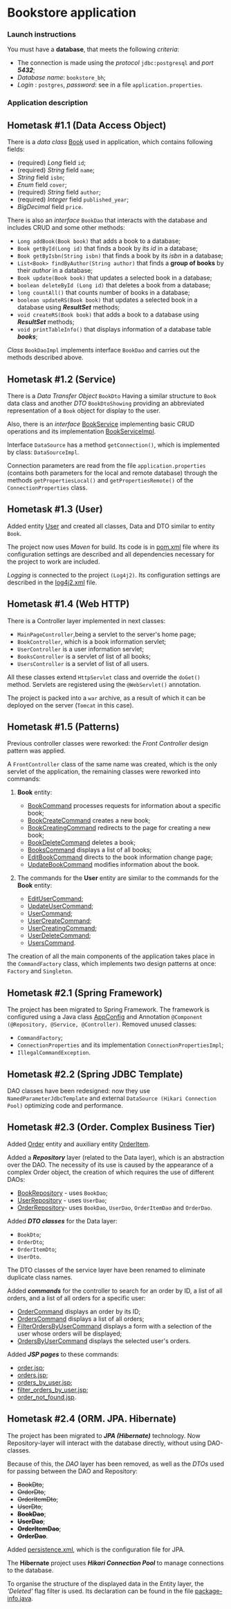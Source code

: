 # Bookstore application

### Launch instructions

You must have a **database**, that meets  the following *criteria*:

- The connection is made using the *protocol* `jdbc:postgresql` and *port* ***5432***;
- *Database name*: `bookstore_bh`;
- *Login* : `postgres`, *password*: see in a file `application.properties`.


### Application description

## Hometask #1.1 (Data Access Object)

There is a *data class* [Book](src/main/java/com/kozel/bookstore/data/entity/Book.java) used in application, which contains following fields:

- (required) *Long* field `id`;
- (required) *String* field `name`;
- *String* field `isbn`;
- *Enum* field `cover`;
- (required) *String* field `author`;
- (required) *Integer* field `published_year`;
- *BigDecimal* field `price`.

There is also an *interface* `BookDao` that interacts with the database and includes CRUD and some other methods:

- `Long addBook(Book book)` that adds a book to a database;
- `Book getById(Long id)` that finds a book by its *id* in a database;
- `Book getByIsbn(String isbn)` that finds a book by its *isbn* in a database;
- `List<Book> findByAuthor(String author)` that finds a **group of books** by their *author* in a database;
- `Book update(Book book)` that updates a selected book in a database;
- `boolean deleteById (Long id)` that deletes a book from a database;
- `long countAll()` that counts number of books in a database;
- `boolean updateRS(Book book)` that updates a selected book in a database using ***ResultSet*** methods;
- `void createRS(Book book)` that adds a book to a database using ***ResultSet*** methods;
- `void printTableInfo()` that displays information of a database table ***books***;

*Class* `BookDaoImpl` implements interface `BookDao` and carries out the methods described above.


## Hometask #1.2 (Service)

There is a *Data Transfer Object* `BookDto` Having a similar structure to `Book` data class and another *DTO* `BookDtoShowing` providing an abbreviated representation of a `Book` object for display to the user.

Also, there is an *interface* [BookService](src/main/java/com/kozel/bookstore/service/BookService.java) implementing basic CRUD operations and its implementation [BookServiceImpl](src/main/java/com/kozel/bookstore/service/impl/BookServiceImpl.java).

Interface `DataSource` has a method `getConnection()`, which is implemented by class: `DataSourceImpl`.

Connection parameters are read from the file `application.properties` (contains both parameters for the local and remote database) through the methods `getPropertiesLocal()` and `getPropertiesRemote()` of the `ConnectionProperties` class.

## Hometask #1.3 (User)

Added entity [User](src/main/java/com/kozel/bookstore/data/entity/User.java) and created all classes, Data and DTO similar to entity `Book`.

The project now uses *Maven* for build. Its code is in [pom.xml](pom.xml) file where its configuration settings are described and all dependencies necessary for the project to work are included.

*Logging* is connected to the project `(Log4j2)`. Its configuration settings are described in the [log4j2.xml](src/main/resources/log4j2.xml) file.

## Hometask #1.4 (Web HTTP)

There is a Controller layer implemented in next classes:
- `MainPageController`,being a servlet to the server's home page;
- `BookController`, which is a book information servlet;
- `UserController` is a user information servlet;
- `BooksController` is a servlet of list of all books;
- `UsersController` is a servlet of list of all users.

All these classes extend `HttpServlet` class and override the `doGet()` method. Servlets are registered using the `@WebServlet()` annotation.

The project is packed into a `war` archive, as a result of which it can be deployed on the server (`Tomcat` in this case).

## Hometask #1.5 (Patterns)

Previous controller classes were reworked: the *Front Controller* design pattern was applied.

A `FrontController` class of the same name was created, which is the only servlet of the application, the remaining classes were reworked into commands:

1. **Book** entity:
   - [BookCommand](src/main/java/com/kozel/bookstore/controller/impl/book/BookCommand.java) processes requests for information about a specific book;
   - [BookCreateCommand](src/main/java/com/kozel/bookstore/controller/impl/book/BookCreateCommand.java) creates a new book;
   - [BookCreatingCommand](src/main/java/com/kozel/bookstore/controller/impl/book/BookCreatingCommand.java) redirects to the page for creating a new book;
   - [BookDeleteCommand](src/main/java/com/kozel/bookstore/controller/impl/book/BookDeleteCommand.java) deletes a book;
   - [BooksCommand](src/main/java/com/kozel/bookstore/controller/impl/book/BooksCommand.java) displays a list of all books;
   - [EditBookCommand](src/main/java/com/kozel/bookstore/controller/impl/book/EditBookCommand.java) directs to the book information change page;
   - [UpdateBookCommand](src/main/java/com/kozel/bookstore/controller/impl/book/UpdateBookCommand.java) modifies information about the book.


2. The commands for the **User** entity are similar to the commands for the **Book** entity:

   - [EditUserCommand](src/main/java/com/kozel/bookstore/controller/impl/user/EditUserCommand.java);
   - [UpdateUserCommand](src/main/java/com/kozel/bookstore/controller/impl/user/UpdateUserCommand.java);
   - [UserCommand](src/main/java/com/kozel/bookstore/controller/impl/user/UserCommand.java);
   - [UserCreateCommand](src/main/java/com/kozel/bookstore/controller/impl/user/UserCreateCommand.java);
   - [UserCreatingCommand](src/main/java/com/kozel/bookstore/controller/impl/user/UserCreatingCommand.java);
   - [UserDeleteCommand](src/main/java/com/kozel/bookstore/controller/impl/user/UserDeleteCommand.java);
   - [UsersCommand](src/main/java/com/kozel/bookstore/controller/impl/user/UsersCommand.java).

The creation of all the main components of the application takes place in the `CommandFactory` class, which implements two design patterns at once: `Factory` and `Singleton`.

## Hometask #2.1 (Spring Framework)

The project has been migrated to Spring Framework. The framework is configured using a Java class [AppConfig](src/main/java/com/kozel/bookstore/AppConfig.java) and Annotation `@Component (@Repository, @Service, @Controller)`.
Removed unused classes:
- `CommandFactory`;
- `ConnectionProperties` and its implementation `ConnectionPropertiesImpl`;
- `IllegalCommandException`.

## Hometask #2.2 (Spring JDBC Template)

DAO classes have been redesigned: now they use `NamedParameterJdbcTemplate` and external `DataSource (Hikari Connection Pool)` optimizing code and performance.

## Hometask #2.3 (Order. Complex Business Tier)

Added [Order](src/main/java/com/kozel/bookstore/data/entity/Order.java) entity and auxiliary entity [OrderItem](src/main/java/com/kozel/bookstore/data/entity/OrderItem.java).

Added a _**Repository**_ layer (related to the Data layer), which is an abstraction over the DAO. The necessity of its use is caused by the appearance of a complex Order object, the creation of which requires the use of different DAOs:

- [BookRepository](src/main/java/com/kozel/bookstore/data/repository/BookRepository.java) - uses `BookDao`;
- [UserRepository](src/main/java/com/kozel/bookstore/data/repository/UserRepository.java) - uses `UserDao`;
- [OrderRepository](src/main/java/com/kozel/bookstore/data/repository/OrderRepository.java)- uses `BookDao`, `UserDao`, `OrderItemDao` and `OrderDao`.

Added **_DTO classes_** for the Data layer:

- `BookDto`;
- `OrderDto`;
- `OrderItemDto`;
- `UserDto`.

The DTO classes of the service layer have been renamed to eliminate duplicate class names.

Added **_commands_** for the controller to search for an order by ID, a list of all orders, and a list of all orders for a specific user:

- [OrderCommand](src/main/java/com/kozel/bookstore/controller/impl/order/OrderCommand.java) displays an order by its ID;
- [OrdersCommand](src/main/java/com/kozel/bookstore/controller/impl/order/OrdersCommand.java) displays a list of all orders;
- [FilterOrdersByUserCommand](src/main/java/com/kozel/bookstore/controller/impl/order/FilterOrdersByUserCommand.java) displays a form with a selection of the user whose orders will be displayed;
- [OrdersByUserCommand](src/main/java/com/kozel/bookstore/controller/impl/order/OrdersByUserCommand.java) displays the selected user's orders.

Added **_JSP pages_** to these commands:

- [order.jsp](src/main/webapp/jsp/order/order.jsp);
- [orders.jsp](src/main/webapp/jsp/order/orders.jsp);
- [orders_by_user.jsp](src/main/webapp/jsp/order/orders_by_user.jsp);
- [filter_orders_by_user.jsp](src/main/webapp/jsp/order/filter_orders_by_user.jsp);
- [order_not_found.jsp](src/main/webapp/jsp/error/404/order_not_found.jsp).

## Hometask #2.4 (ORM. JPA. Hibernate)

The project has been migrated to **_JPA (Hibernate)_** technology. Now Repository-layer will interact with the database directly, without using DAO-classes. 

Because of this, the _DAO_ layer has been removed, as well as the _DTOs_ used for passing between the DAO and Repository:

- ~~BookDto~~;
- ~~OrderDto~~;
- ~~OrderItemDto~~;
- ~~UserDto~~;
- **~~BookDao~~**;
- **~~UserDao~~**;
- **~~OrderItemDao~~**;
- **~~OrderDao~~**.

Added [persistence.xml](src/main/resources/META-INF/persistence.xml), which is the configuration file for JPA.

The **Hibernate** project uses **_Hikari Connection Pool_** to manage connections to the database.

To organise the structure of the displayed data in the Entity layer, the _‘Deleted’_ flag filter is used. Its declaration can be found in the file [package-info.java](src/main/java/com/kozel/bookstore/data/entity/package-info.java).